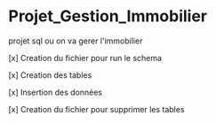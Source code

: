 # Projet_Gestion_Immobilier

projet sql ou on va gerer l'immobilier 

[x] Creation du fichier pour run le schema

[x] Creation des tables

[x] Insertion des données

[x] Creation du fichier pour supprimer les tables


